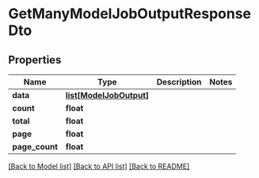 # GetManyModelJobOutputResponseDto

## Properties
Name | Type | Description | Notes
------------ | ------------- | ------------- | -------------
**data** | [**list[ModelJobOutput]**](ModelJobOutput.md) |  | 
**count** | **float** |  | 
**total** | **float** |  | 
**page** | **float** |  | 
**page_count** | **float** |  | 

[[Back to Model list]](../README.md#documentation-for-models) [[Back to API list]](../README.md#documentation-for-api-endpoints) [[Back to README]](../README.md)

